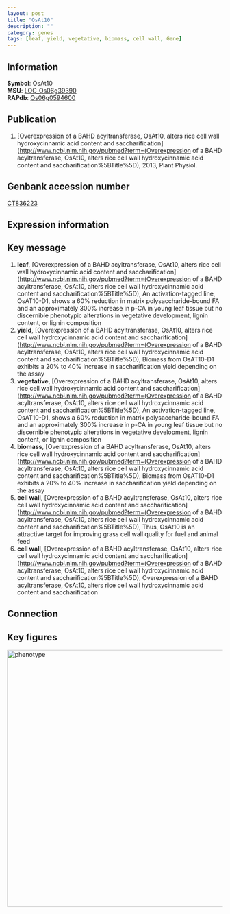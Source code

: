 ```yaml
---
layout: post
title: "OsAt10"
description: ""
category: genes
tags: [leaf, yield, vegetative, biomass, cell wall, Gene]
---
```


## Information
__Symbol__: OsAt10  
__MSU__: [LOC_Os06g39390](http://rice.plantbiology.msu.edu/cgi-bin/ORF_infopage.cgi?orf=LOC_Os06g39390)  
__RAPdb__: [Os06g0594600](http://rapdb.dna.affrc.go.jp/viewer/gbrowse_details/irgsp1?name=Os06g0594600)  

## Publication
1. [Overexpression of a BAHD acyltransferase, OsAt10, alters rice cell wall hydroxycinnamic acid content and saccharification](http://www.ncbi.nlm.nih.gov/pubmed?term=(Overexpression of a BAHD acyltransferase, OsAt10, alters rice cell wall hydroxycinnamic acid content and saccharification%5BTitle%5D), 2013, Plant Physiol.

## Genbank accession number
[CT836223](http://www.ncbi.nlm.nih.gov/nuccore/CT836223)

## Expression information

## Key message
1. __leaf__, [Overexpression of a BAHD acyltransferase, OsAt10, alters rice cell wall hydroxycinnamic acid content and saccharification](http://www.ncbi.nlm.nih.gov/pubmed?term=(Overexpression of a BAHD acyltransferase, OsAt10, alters rice cell wall hydroxycinnamic acid content and saccharification%5BTitle%5D),  An activation-tagged line, OsAT10-D1, shows a 60% reduction in matrix polysaccharide-bound FA and an approximately 300% increase in p-CA in young leaf tissue but no discernible phenotypic alterations in vegetative development, lignin content, or lignin composition
2. __yield__, [Overexpression of a BAHD acyltransferase, OsAt10, alters rice cell wall hydroxycinnamic acid content and saccharification](http://www.ncbi.nlm.nih.gov/pubmed?term=(Overexpression of a BAHD acyltransferase, OsAt10, alters rice cell wall hydroxycinnamic acid content and saccharification%5BTitle%5D),  Biomass from OsAT10-D1 exhibits a 20% to 40% increase in saccharification yield depending on the assay
3. __vegetative__, [Overexpression of a BAHD acyltransferase, OsAt10, alters rice cell wall hydroxycinnamic acid content and saccharification](http://www.ncbi.nlm.nih.gov/pubmed?term=(Overexpression of a BAHD acyltransferase, OsAt10, alters rice cell wall hydroxycinnamic acid content and saccharification%5BTitle%5D),  An activation-tagged line, OsAT10-D1, shows a 60% reduction in matrix polysaccharide-bound FA and an approximately 300% increase in p-CA in young leaf tissue but no discernible phenotypic alterations in vegetative development, lignin content, or lignin composition
4. __biomass__, [Overexpression of a BAHD acyltransferase, OsAt10, alters rice cell wall hydroxycinnamic acid content and saccharification](http://www.ncbi.nlm.nih.gov/pubmed?term=(Overexpression of a BAHD acyltransferase, OsAt10, alters rice cell wall hydroxycinnamic acid content and saccharification%5BTitle%5D),  Biomass from OsAT10-D1 exhibits a 20% to 40% increase in saccharification yield depending on the assay
5. __cell wall__, [Overexpression of a BAHD acyltransferase, OsAt10, alters rice cell wall hydroxycinnamic acid content and saccharification](http://www.ncbi.nlm.nih.gov/pubmed?term=(Overexpression of a BAHD acyltransferase, OsAt10, alters rice cell wall hydroxycinnamic acid content and saccharification%5BTitle%5D),  Thus, OsAt10 is an attractive target for improving grass cell wall quality for fuel and animal feed
6. __cell wall__, [Overexpression of a BAHD acyltransferase, OsAt10, alters rice cell wall hydroxycinnamic acid content and saccharification](http://www.ncbi.nlm.nih.gov/pubmed?term=(Overexpression of a BAHD acyltransferase, OsAt10, alters rice cell wall hydroxycinnamic acid content and saccharification%5BTitle%5D), Overexpression of a BAHD acyltransferase, OsAt10, alters rice cell wall hydroxycinnamic acid content and saccharification

## Connection

## Key figures
<img src="http://ricencode.github.io/images/OsAt10.pheno.png" alt="phenotype"  style="width: 600px;"/>



